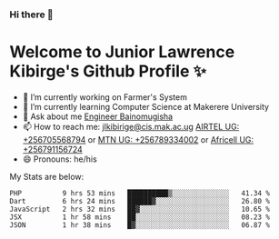 ### Hi there 👋 
# Welcome to Junior Lawrence Kibirge's Github Profile ✨
 
<!--
**juniorkibirige/juniorkibirige** is a ✨ _special_ ✨ repository because its `README.md` (this file) appears on your GitHub profile.

Here are some ideas to get you started:

- 🔭 I’m currently working on ...
- 🌱 I’m currently learning ...
- 👯 I’m looking to collaborate on ...
- 🤔 I’m looking for help with ...
- 💬 Ask me about ...
- 📫 How to reach me: ...
- 😄 Pronouns: ...
- ⚡ Fun fact: ...
-->
- 🔭 I’m currently working on Farmer's System
- 🌱 I’m currently learning Computer Science at Makerere University
- 💬 Ask about me [Engineer Bainomugisha](mailto:baino@mak.ac.ug)
- 📫 How to reach me: [jlkibirige@cis.mak.ac.ug](mailto:jlkibirige@cis.mak.ac.ug) [AIRTEL UG: +256705568794](tel:+256705568794) or [MTN UG: +256789334002](tel:+256789334002) or [Africell UG: +256791156724](tel:+256791156724)
- 😄 Pronouns: he/his

My Stats are below:

<!--START_SECTION:waka-->
```text
PHP          9 hrs 53 mins   ██████████▒░░░░░░░░░░░░░░   41.34 % 
Dart         6 hrs 24 mins   ██████▓░░░░░░░░░░░░░░░░░░   26.80 % 
JavaScript   2 hrs 32 mins   ██▓░░░░░░░░░░░░░░░░░░░░░░   10.65 % 
JSX          1 hr 58 mins    ██░░░░░░░░░░░░░░░░░░░░░░░   08.23 % 
JSON         1 hr 38 mins    █▓░░░░░░░░░░░░░░░░░░░░░░░   06.87 % 
```
<!--END_SECTION:waka-->
